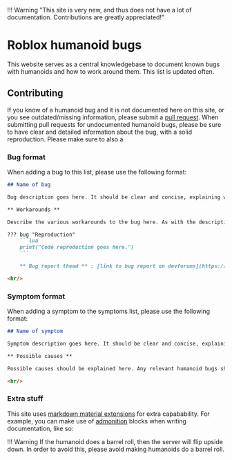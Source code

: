 !!! Warning "This site is very new, and thus does not have a lot of documentation. Contributions are greatly appreciated!"

# Roblox humanoid bugs

This website serves as a central knowledgebase to document known bugs with humanoids and how to work around them. This list is updated often.

## Contributing

If you know of a humanoid bug and it is not documented here on this site, or you see outdated/missing information, please submit a [pull request](https://github.com/RobloxHumanoids/RobloxHumanoids.github.io/pulls). When submitting pull requests for undocumented humanoid bugs, please be sure to have clear and detailed information about the bug, with a solid reproduction. Please make sure to also a

### Bug format

When adding a bug to this list, please use the following format:
```markdown
## Name of bug

Bug description goes here. It should be clear and concise, explaining what causes the bug, symptoms, etc.

** Workarounds **

Describe the various workarounds to the bug here. As with the description of the bug, they should be clear and concise.

??? bug "Reproduction"
    ```lua
    print("Code reproduction goes here.")
    ```

    ** Bug report thead ** : [link to bug report on devforums](https://devforum.roblox.com/Blahblah)

<hr/>
```

### Symptom format

When adding a symptom to the symptoms list, please use the following format:
```markdown
## Name of symptom

Symptom description goes here. It should be clear and concise, explaining the effects of the symptom.

** Possible causes **

Possible causes should be explained here. Any relevant humanoid bugs should be linked to here.

<hr/>
```

### Extra stuff
This site uses [markdown material extensions](https://squidfunk.github.io/mkdocs-material/extensions/admonition/) for extra capabability. For example, you can make use of [admonition](https://squidfunk.github.io/mkdocs-material/extensions/admonition/) blocks when writing documentation, like so:

!!! Warning
    If the humanoid does a barrel roll, then the server will flip upside down.
    In order to avoid this, please avoid making humanoids do a barrel roll.